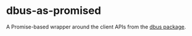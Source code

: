 # dbus-as-promised

A Promise-based wrapper around the client APIs from the [dbus package](https://www.npmjs.com/package/dbus).
